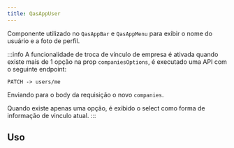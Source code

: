 ```yaml
---
title: QasAppUser
---
```


Componente utilizado no `QasAppBar` e `QasAppMenu` para exibir o nome do usuário e a foto de perfil.

<doc-api file="app-user/QasAppUser" name="QasAppUser" />

:::info
A funcionalidade de troca de vínculo de empresa é ativada quando existe mais de 1 opção na prop `companiesOptions`, é executado uma API com o seguinte endpoint:

`PATCH -> users/me`

Enviando para o body da requisição o novo `companies`.

Quando existe apenas uma opção, é exibido o select como forma de informação de vinculo atual.
:::

## Uso
<doc-example file="QasAppUser/Basic" title="Básico" />
